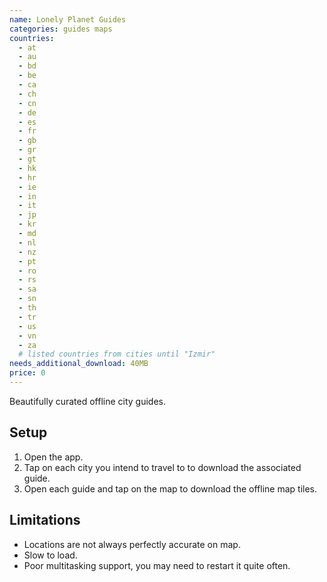 ```yaml
---
name: Lonely Planet Guides
categories: guides maps
countries:
  - at
  - au
  - bd
  - be
  - ca
  - ch
  - cn
  - de
  - es
  - fr
  - gb
  - gr
  - gt
  - hk
  - hr
  - ie
  - in
  - it
  - jp
  - kr
  - md
  - nl
  - nz
  - pt
  - ro
  - rs
  - sa
  - sn
  - th
  - tr
  - us
  - vn
  - za
  # listed countries from cities until "Izmir"
needs_additional_download: 40MB
price: 0
---
```


Beautifully curated offline city guides.

## Setup

1. Open the app.
2. Tap on each city you intend to travel to to download the associated guide.
3. Open each guide and tap on the map to download the offline map tiles.

## Limitations

- Locations are not always perfectly accurate on map.
- Slow to load.
- Poor multitasking support, you may need to restart it quite often.

